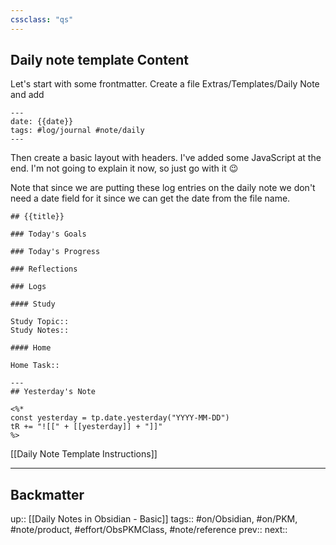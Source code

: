 ```yaml
---
cssclass: "qs"
---
```

## Daily note template Content

Let's start with some frontmatter. Create a file Extras/Templates/Daily Note and add

```
---
date: {{date}}
tags: #log/journal #note/daily 
---
```

Then create a basic layout with headers. I've added some JavaScript at the end. I'm not going to explain it now, so just go with it 😉

Note that since we are putting these log entries on the daily note we don't need a date field for it since we can get the date from the file name.

```
## {{title}}

### Today's Goals

### Today's Progress

### Reflections

### Logs

#### Study

Study Topic:: 
Study Notes:: 

#### Home

Home Task::

---
## Yesterday's Note

<%*
const yesterday = tp.date.yesterday("YYYY-MM-DD")
tR += "![[" + [[yesterday]] + "]]"
%>

```

[[Daily Note Template Instructions]]


---

## Backmatter

up:: [[Daily Notes in Obsidian - Basic]]
tags:: #on/Obsidian, #on/PKM, #note/product, #effort/ObsPKMClass, #note/reference
prev:: 
next:: 